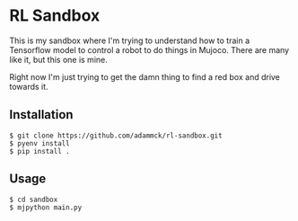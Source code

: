 # RL Sandbox

This is my sandbox where I'm trying to understand how to train a Tensorflow
model to control a robot to do things in Mujoco. There are many like it, but
this one is mine.

Right now I'm just trying to get the damn thing to find a red box and drive
towards it.

## Installation

```console
$ git clone https://github.com/adammck/rl-sandbox.git
$ pyenv install
$ pip install .
```

## Usage

```console
$ cd sandbox
$ mjpython main.py
```
